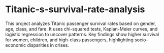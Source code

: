 # Titanic-s-survival-rate-analysis
This project analyzes Titanic passenger survival rates based on gender, age, class, and fare. It uses chi-squared tests, Kaplan-Meier curves, and logistic regression to uncover patterns. Key findings show higher survival for women, children, and high-class passengers, highlighting socio-economic disparities in crises.
